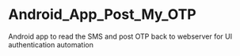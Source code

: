 # Android_App_Post_My_OTP
Android app to read the SMS and post OTP back to webserver for UI authentication automation
